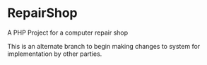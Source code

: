 # RepairShop
A PHP Project for a computer repair shop

This is an alternate branch to begin making changes to system for implementation
by other parties.